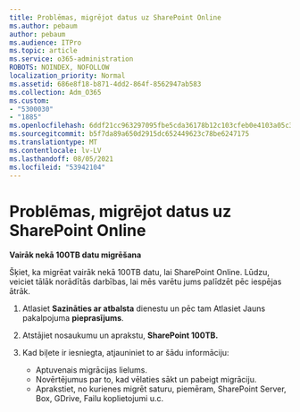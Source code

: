 ```yaml
---
title: Problēmas, migrējot datus uz SharePoint Online
ms.author: pebaum
author: pebaum
ms.audience: ITPro
ms.topic: article
ms.service: o365-administration
ROBOTS: NOINDEX, NOFOLLOW
localization_priority: Normal
ms.assetid: 686e8f18-b871-4dd2-864f-8562947ab583
ms.collection: Adm_O365
ms.custom:
- "5300030"
- "1885"
ms.openlocfilehash: 6ddf21cc963297095fbe5cda36178b12c103cfeb0e4103a05c39f23ee634f158
ms.sourcegitcommit: b5f7da89a650d2915dc652449623c78be6247175
ms.translationtype: MT
ms.contentlocale: lv-LV
ms.lasthandoff: 08/05/2021
ms.locfileid: "53942104"
---
```

# <a name="issues-while-migrating-data-to-sharepoint-online"></a>Problēmas, migrējot datus uz SharePoint Online

**Vairāk nekā 100TB datu migrēšana**

Šķiet, ka migrēat vairāk nekā 100TB datu, lai SharePoint Online. Lūdzu, veiciet tālāk norādītās darbības, lai mēs varētu jums palīdzēt pēc iespējas ātrāk. 

1. Atlasiet **Sazināties ar atbalsta** dienestu un pēc tam Atlasiet Jauns pakalpojuma **pieprasījums**. 
2. Atstājiet nosaukumu un aprakstu, **SharePoint 100TB.**
3. Kad biļete ir iesniegta, atjauniniet to ar šādu informāciju: 

    - Aptuvenais migrācijas lielums.
    - Novērtējumus par to, kad vēlaties sākt un pabeigt migrāciju.
    - Aprakstiet, no kurienes migrēt saturu, piemēram, SharePoint Server, Box, GDrive, Failu koplietojumi u.c.
